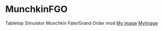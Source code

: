 # MunchkinFGO
Tabletop Simulator Munchkin Fate/Grand Order mod
[My image](https://github.io/4keY/MunchkinFGO/Allies/deck1.png)
[MyImage](https://raw.githubusercontent.com/4keY/MunchkinFGO/main/Allies/deck1.png)
